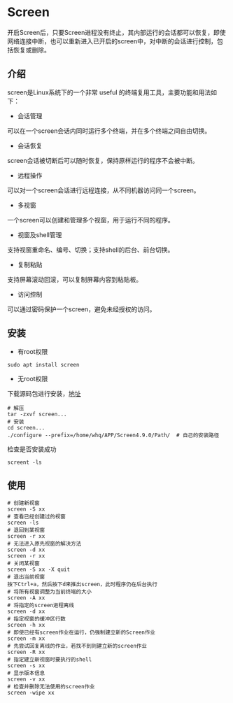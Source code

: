 # Screen

开启Screen后，只要Screen进程没有终止，其内部运行的会话都可以恢复，即使网络连接中断，也可以重新进入已开启的screen中，对中断的会话进行控制，包括恢复或删除。

## 介绍

screen是Linux系统下的一个非常 useful 的终端复用工具，主要功能和用法如下：

- 会话管理

可以在一个screen会话内同时运行多个终端，并在多个终端之间自由切换。

- 会话恢复

screen会话被切断后可以随时恢复，保持原样运行的程序不会被中断。

- 远程操作

可以对一个screen会话进行远程连接，从不同机器访问同一个screen。

- 多视窗

一个screen可以创建和管理多个视窗，用于运行不同的程序。

- 视窗及shell管理

支持视窗重命名、编号、切换；支持shell的后台、前台切换。

- 复制粘贴

支持屏幕滚动回滚，可以复制屏幕内容到粘贴板。

- 访问控制

可以通过密码保护一个screen，避免未经授权的访问。

## 安装

- 有root权限

```
sudo apt install screen
```

- 无root权限

下载源码包进行安装，[地址](https://ftp.gnu.org/gnu/screen/)

```
# 解压
tar -zxvf screen...
# 安装
cd screen...
./configure --prefix=/home/whq/APP/Screen4.9.0/Path/  # 自己的安装路径
```

检查是否安装成功

```
screent -ls
```

## 使用

```shell
# 创建新视窗
screen -S xx
# 查看已经创建过的视窗
screen -ls
# 退回到某视窗
screen -r xx
# 无法进入原先视窗的解决方法
screen -d xx
screen -r xx
# 关闭某视窗
screen -S xx -X quit
# 退出当前视窗
按下Ctrl+a，然后按下d来推出screen，此时程序仍在后台执行
# 将所有视窗调整为当前终端的大小
screen -A xx
# 将指定的screen进程离线
screen -d xx
# 指定视窗的缓冲区行数
screen -h xx
# 即使已经有screen作业在运行，仍强制建立新的Screen作业
screen -m xx
# 先尝试回复离线的作业，若找不到则建立新的screen作业
screen -R xx
# 指定建立新视窗时要执行的shell
screen -s xx
# 显示版本信息
screen -v xx
# 检查并删除无法使用的screen作业
screen -wipe xx
```

